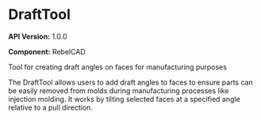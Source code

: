 # DraftTool

**API Version:** 1.0.0

**Component:** RebelCAD

Tool for creating draft angles on faces for manufacturing purposes

The DraftTool allows users to add draft angles to faces to ensure parts can be
easily removed from molds during manufacturing processes like injection molding.
It works by tilting selected faces at a specified angle relative to a pull direction.

